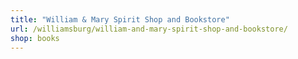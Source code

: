 ```yaml
---
title: "William & Mary Spirit Shop and Bookstore"
url: /williamsburg/william-and-mary-spirit-shop-and-bookstore/
shop: books
---
```


